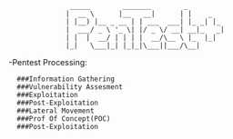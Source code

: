                    _____        _______        _         
                  |  __ \      |__   __|      | |    _   
                  | |__) |__ _ __ | | ___  ___| |_ _| |_ 
                  |  ___/ _ \ '_ \| |/ _ \/ __| __|_   _|
                  | |  |  __/ | | | |  __/\__ \ |_  |_|  
                  |_|   \___|_| |_|_|\___||___/\__|      




-Pentest Processing: 

      ###Information Gathering 
      ###Vulnerability Assesment
      ###Exploitation
      ###Post-Exploitation
      ###Lateral Movement
      ###Prof Of Concept(POC)
      ###Post-Exploitation

  

  






            



                  




        

